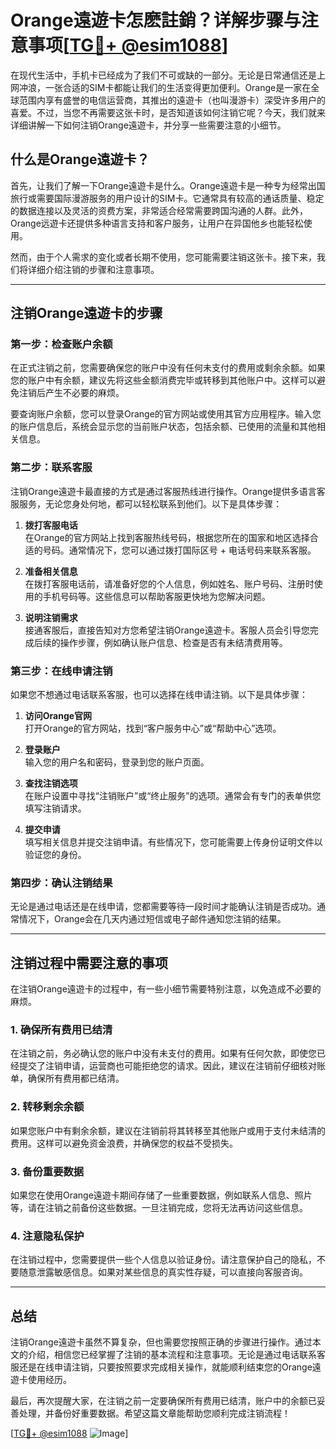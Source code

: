 # Orange遠遊卡怎麽註銷？详解步骤与注意事项[[TG💪+ @esim1088](https://t.me/s/esim1088)]

在现代生活中，手机卡已经成为了我们不可或缺的一部分。无论是日常通信还是上网冲浪，一张合适的SIM卡都能让我们的生活变得更加便利。Orange是一家在全球范围内享有盛誉的电信运营商，其推出的遠遊卡（也叫漫游卡）深受许多用户的喜爱。不过，当您不再需要这张卡时，是否知道该如何注销它呢？今天，我们就来详细讲解一下如何注销Orange遠遊卡，并分享一些需要注意的小细节。

## 什么是Orange遠遊卡？

首先，让我们了解一下Orange遠遊卡是什么。Orange遠遊卡是一种专为经常出国旅行或需要国际漫游服务的用户设计的SIM卡。它通常具有较高的通话质量、稳定的数据连接以及灵活的资费方案，非常适合经常需要跨国沟通的人群。此外，Orange远遊卡还提供多种语言支持和客户服务，让用户在异国他乡也能轻松使用。

然而，由于个人需求的变化或者长期不使用，您可能需要注销这张卡。接下来，我们将详细介绍注销的步骤和注意事项。

---

## 注销Orange遠遊卡的步骤

### 第一步：检查账户余额

在正式注销之前，您需要确保您的账户中没有任何未支付的费用或剩余余额。如果您的账户中有余额，建议先将这些金额消费完毕或转移到其他账户中。这样可以避免注销后产生不必要的麻烦。

要查询账户余额，您可以登录Orange的官方网站或使用其官方应用程序。输入您的账户信息后，系统会显示您的当前账户状态，包括余额、已使用的流量和其他相关信息。

### 第二步：联系客服

注销Orange遠遊卡最直接的方式是通过客服热线进行操作。Orange提供多语言客服服务，无论您身处何地，都可以轻松联系到他们。以下是具体步骤：

1. **拨打客服电话**  
   在Orange的官方网站上找到客服热线号码，根据您所在的国家和地区选择合适的号码。通常情况下，您可以通过拨打国际区号 + 电话号码来联系客服。

2. **准备相关信息**  
   在拨打客服电话前，请准备好您的个人信息，例如姓名、账户号码、注册时使用的手机号码等。这些信息可以帮助客服更快地为您解决问题。

3. **说明注销需求**  
   接通客服后，直接告知对方您希望注销Orange遠遊卡。客服人员会引导您完成后续的操作步骤，例如确认账户信息、检查是否有未结清费用等。

### 第三步：在线申请注销

如果您不想通过电话联系客服，也可以选择在线申请注销。以下是具体步骤：

1. **访问Orange官网**  
   打开Orange的官方网站，找到“客户服务中心”或“帮助中心”选项。

2. **登录账户**  
   输入您的用户名和密码，登录到您的账户页面。

3. **查找注销选项**  
   在账户设置中寻找“注销账户”或“终止服务”的选项。通常会有专门的表单供您填写注销请求。

4. **提交申请**  
   填写相关信息并提交注销申请。有些情况下，您可能需要上传身份证明文件以验证您的身份。

### 第四步：确认注销结果

无论是通过电话还是在线申请，您都需要等待一段时间才能确认注销是否成功。通常情况下，Orange会在几天内通过短信或电子邮件通知您注销的结果。

---

## 注销过程中需要注意的事项

在注销Orange遠遊卡的过程中，有一些小细节需要特别注意，以免造成不必要的麻烦。

### 1. 确保所有费用已结清

在注销之前，务必确认您的账户中没有未支付的费用。如果有任何欠款，即使您已经提交了注销申请，运营商也可能拒绝您的请求。因此，建议在注销前仔细核对账单，确保所有费用都已结清。

### 2. 转移剩余余额

如果您账户中有剩余余额，建议在注销前将其转移至其他账户或用于支付未结清的费用。这样可以避免资金浪费，并确保您的权益不受损失。

### 3. 备份重要数据

如果您在使用Orange遠遊卡期间存储了一些重要数据，例如联系人信息、照片等，请在注销之前备份这些数据。一旦注销完成，您将无法再访问这些信息。

### 4. 注意隐私保护

在注销过程中，您需要提供一些个人信息以验证身份。请注意保护自己的隐私，不要随意泄露敏感信息。如果对某些信息的真实性存疑，可以直接向客服咨询。

---

## 总结

注销Orange遠遊卡虽然不算复杂，但也需要您按照正确的步骤进行操作。通过本文的介绍，相信您已经掌握了注销的基本流程和注意事项。无论是通过电话联系客服还是在线申请注销，只要按照要求完成相关操作，就能顺利结束您的Orange遠遊卡使用经历。

最后，再次提醒大家，在注销之前一定要确保所有费用已结清，账户中的余额已妥善处理，并备份好重要数据。希望这篇文章能帮助您顺利完成注销流程！

[[TG💪+ @esim1088](https://t.me/s/esim1088) ![Image](https://i.postimg.cc/4NQfJmqS/Snipaste-2025-05-13-00-14-12.png)]